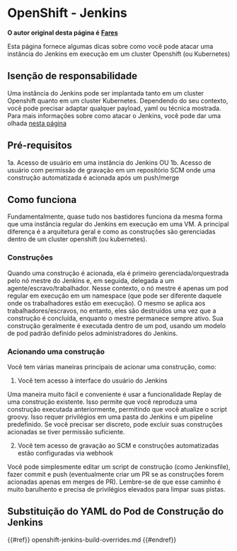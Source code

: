 # OpenShift - Jenkins

**O autor original desta página é** [**Fares**](https://www.linkedin.com/in/fares-siala/)

Esta página fornece algumas dicas sobre como você pode atacar uma instância do Jenkins em execução em um cluster Openshift (ou Kubernetes)

## Isenção de responsabilidade

Uma instância do Jenkins pode ser implantada tanto em um cluster Openshift quanto em um cluster Kubernetes. Dependendo do seu contexto, você pode precisar adaptar qualquer payload, yaml ou técnica mostrada. Para mais informações sobre como atacar o Jenkins, você pode dar uma olhada [nesta página](../../../pentesting-ci-cd/jenkins-security/)

## Pré-requisitos

1a. Acesso de usuário em uma instância do Jenkins OU 1b. Acesso de usuário com permissão de gravação em um repositório SCM onde uma construção automatizada é acionada após um push/merge

## Como funciona

Fundamentalmente, quase tudo nos bastidores funciona da mesma forma que uma instância regular do Jenkins em execução em uma VM. A principal diferença é a arquitetura geral e como as construções são gerenciadas dentro de um cluster openshift (ou kubernetes).

### Construções

Quando uma construção é acionada, ela é primeiro gerenciada/orquestrada pelo nó mestre do Jenkins e, em seguida, delegada a um agente/escravo/trabalhador. Nesse contexto, o nó mestre é apenas um pod regular em execução em um namespace (que pode ser diferente daquele onde os trabalhadores estão em execução). O mesmo se aplica aos trabalhadores/escravos, no entanto, eles são destruídos uma vez que a construção é concluída, enquanto o mestre permanece sempre ativo. Sua construção geralmente é executada dentro de um pod, usando um modelo de pod padrão definido pelos administradores do Jenkins.

### Acionando uma construção

Você tem várias maneiras principais de acionar uma construção, como:

1. Você tem acesso à interface do usuário do Jenkins

Uma maneira muito fácil e conveniente é usar a funcionalidade Replay de uma construção existente. Isso permite que você reproduza uma construção executada anteriormente, permitindo que você atualize o script groovy. Isso requer privilégios em uma pasta do Jenkins e um pipeline predefinido. Se você precisar ser discreto, pode excluir suas construções acionadas se tiver permissão suficiente.

2. Você tem acesso de gravação ao SCM e construções automatizadas estão configuradas via webhook

Você pode simplesmente editar um script de construção (como Jenkinsfile), fazer commit e push (eventualmente criar um PR se as construções forem acionadas apenas em merges de PR). Lembre-se de que esse caminho é muito barulhento e precisa de privilégios elevados para limpar suas pistas.

## Substituição do YAML do Pod de Construção do Jenkins

{{#ref}}
openshift-jenkins-build-overrides.md
{{#endref}}
